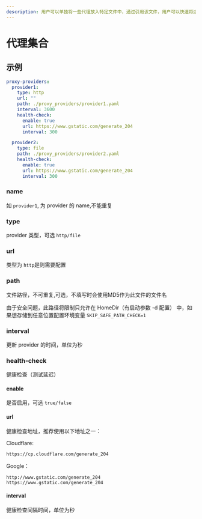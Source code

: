```yaml
---
description: 用户可以单独将一些代理放入特定文件中，通过引用该文件，用户可以快速将这些相同的代理填充到不同的策略组中
---
```

# 代理集合

## 示例

```yaml
proxy-providers:
  provider1:
    type: http
    url: ""
    path: ./proxy_providers/provider1.yaml
    interval: 3600
    health-check:
      enable: true
      url: https://www.gstatic.com/generate_204
      interval: 300

  provider2:
    type: file
    path: ./proxy_providers/provider2.yaml
    health-check:
      enable: true
      url: https://www.gstatic.com/generate_204
      interval: 300
```

### name

如 `provider1`, 为 provider 的 name,不能重复

### type

provider 类型，可选 `http/file`

### url

类型为 `http`是则需要配置

### path

文件路径，不可重复,可选，不填写时会使用MD5作为此文件的文件名

由于安全问题，此路径将限制只允许在 HomeDir（有启动参数 -d 配置） 中，如果想存储到任意位置配置环境变量 `SKIP_SAFE_PATH_CHECK=1`

### interval

更新 provider 的时间，单位为秒

### health-check

健康检查（测试延迟）

#### enable

是否启用，可选 `true/false`

#### url

健康检查地址，推荐使用以下地址之一：

Cloudflare:

```
https://cp.cloudflare.com/generate_204
```

Google：

```
http://www.gstatic.com/generate_204
https://www.gstatic.com/generate_204
```

#### interval

健康检查间隔时间，单位为秒
